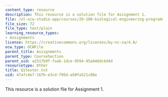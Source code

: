 ```yaml
---
content_type: resource
description: This resource is a solution file for Assignment 1.
file: /ol-ocw-studio-app/courses/20-180-biological-engineering-programming-spring-2006/47afc4e7167be3cdf95da50fa521c86e_Q1tester.txt
file_size: 72
file_type: text/plain
learning_resource_types:
- Assignments
license: https://creativecommons.org/licenses/by-nc-sa/4.0/
ocw_type: OCWFile
parent_title: Assignments
parent_type: CourseSection
parent_uid: a2517b9f-faab-1dce-9594-95a646dc6d4d
resourcetype: Other
title: Q1tester.txt
uid: 47afc4e7-167b-e3cd-f95d-a50fa521c86e
---
```

This resource is a solution file for Assignment 1.